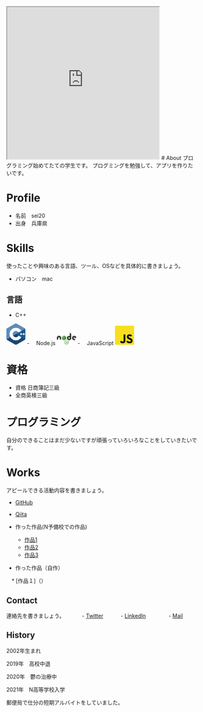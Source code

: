 
<iframe src="https://openprocessing.org/sketch/1518852/embed/" width="400" height="400"></iframe>
# <a name="header-1-8f7f4c1ce7a4f933663d10543562b096"></a> About
プログラミング始めてたての学生です。
プログミングを勉強して、アプリを作りたいです。

#  Profile

- 名前　sei20
- 出身　兵庫県　　
　
#  Skills

使ったことや興味のある言語、ツール、OSなどを具体的に書きましょう。

- パソコン　mac

## 言語　
- C++ 

<img src="c-plusplus.svg" width="10%">
-　 Node.js


 <img src="nodejs.svg" width="10%">
-　 JavaScript 

 
 <img src="javascript.svg" width="10%">

# 資格
- 資格 日商簿記三級
- 全商英検三級

# プログラミング
自分のできることはまだ少ないですが頑張っていろいろなことをしていきたいです。

#  Works
アピールできる活動内容を書きましょう。
- [GitHub](https://github.com/sei20)
- [Qiita](QiitaのURL)
- 作った作品(N予備校での作品)
  - [作品1](https://sei20.github.io/develop/)
  - [作品2](https://sei20.github.io/assessment/assessment.html)
  - [作品3](https://sei20.github.io/dino-game/dino.html)

- 作った作品（自作）　

　* [作品１]（）
　　　


## Contact
連絡先を書きましょう。
　　　- [Twitter](TwitterプロフィールのURL)
　　　- [LinkedIn](LinkedInプロフィールのURL)　
　　　- [Mail](mailto:メールアドレス)
　　　
## History
2002年生まれ

2019年　高校中退

2020年　鬱の治療中

2021年　N高等学校入学

 郵便局で仕分の短期アルバイトをしていました。

